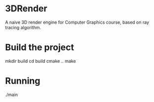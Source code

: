 # 3DRender
A naive 3D render engine for Computer Graphics course, based on ray tracing algorithm.

# Build the project
mkdir build
cd build
cmake ..
make

# Running
./main
